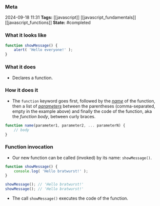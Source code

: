 ### Meta
2024-09-18 11:31
**Tags:** [[javascript]] [[javascript_fundamentals]] [[javascript_functions]]
**State:** #completed  

### What it looks like
```JavaScript title:app.js
function showMessage() {
	alert( 'Hello everyone!' );
}
```

### What it does
- Declares a function.

### How it does it
- The `function` keyword goes first, followed by the *[name]([[js_naming_functions]])* of the function, then a list of *[parameters]([[js_alternative_default_parameters]])* between the parentheses (comma-separated, empty in the example above) and finally the code of the function, aka the *function body*, between curly braces.

```JavaScript title:app.js
function name(parameter1, parameter2, ... parameterN) {
	// body
}
```

### Function invocation
- Our new function can be called (invoked) by its name: `showMessage()`.

```JavaScript title:app.js
function showMessage() {
	console.log( 'Hello bratwurst!' );
}

showMessage(); // 'Hello bratwurst!'
showMessage(); // 'Hello bratwurst!'
```

- The call `showMessage()` executes the code of the function.